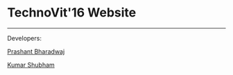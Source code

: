 # TechnoVit'16 Website
___
Developers:

[Prashant Bharadwaj](https://github.com/prashantkbhardwaj)

[Kumar Shubham](https://github.com/krshubham)

